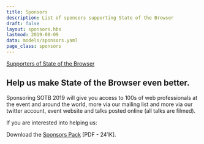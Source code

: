 ```yaml
---
title: Sponsors
description: List of sponsors supporting State of the Browser
draft: false
layout: sponsors.hbs
lastmod: 2019-08-09
data: models/sponsors.yaml
page_class: sponsors
---
```


<a href="/supporters" class="is-button">Supporters of State of the Browser</a>

## Help us make State of the Browser even better.

Sponsoring SOTB 2019 will give you access to 100s of web professionals at the event and around the world, more via our mailing list and more via our twitter account, event website and talks posted online (all talks are filmed).

If you are interested into helping us:

Download the <a href="/downloads/Sponsors-Pack-SOTB19.pdf" class="is-button">Sponsors Pack</a> [PDF - 241K].

